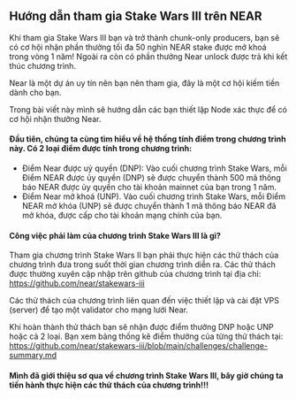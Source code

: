 ## Hướng dẫn tham gia Stake Wars III trên NEAR

Khi tham gia Stake Wars III bạn và trở thành chunk-only producers, bạn sẽ có cơ hội nhận phần thưởng tối đa 50 nghìn NEAR stake được mở khoá trong vòng 1 năm! Ngoài ra còn có phần thưởng Near unlock được trả khi kết thúc chương trình.

Near là một dự án uy tín nên bạn nên tham gia, đây là một cơ hội kiếm tiền dành cho bạn.

Trong bài viết này mình sẽ hướng dẫn các bạn thiết lập Node xác thực để có cơ hội nhận thưởng Near.

#### Đầu tiên, chúng ta cùng tìm hiểu về hệ thống tính điểm trong chương trình này. Có 2 loại điểm được tính trong chương trình:

* Điểm Near được uỷ quyền (DNP): Vào cuối chương trình Stake Wars, mỗi Điểm NEAR được ủy quyền (DNP) sẽ được chuyển thành 500 mã thông báo NEAR được ủy quyền cho tài khoản mainnet của bạn trong 1 năm.
* Điểm Near mở khoá (UNP). Vào cuối chương trình Stake Wars, mỗi Điểm NEAR mở khóa (UNP) sẽ được chuyển thành 1 mã thông báo NEAR đã mở khóa, được cấp cho tài khoản mạng chính của bạn.

#### Công việc phải làm của chương trình Stake Wars III là gì?

Tham gia chương trình Stake Wars II bạn phải thực hiện các thử thách của chương trình đưa trong suốt thời gian chương trình diễn ra. Các thử thách được thường xuyên cập nhập trên github của chương trình tại địa chỉ: https://github.com/near/stakewars-iii

Các thử thách của chương trình liên quan đến việc thiết lập và cài đặt VPS (server) để tạo một validator cho mạng lưới Near.

Khi hoàn thành thử thách bạn sẽ nhận được điểm thưởng DNP hoặc UNP hoặc cả 2 loại. Bạn xem bảng thống kê điểm thưởng của từng thử thách tại: https://github.com/near/stakewars-iii/blob/main/challenges/challenge-summary.md


#### Mình đã giới thiệu sơ qua về chương trình Stake Wars III, bây giờ chúng ta tiến hành thực hiện các thử thách của chương trình!!!
